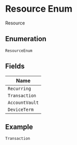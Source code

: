 
# Resource Enum

Resource

## Enumeration

`ResourceEnum`

## Fields

| Name |
|  --- |
| `Recurring` |
| `Transaction` |
| `AccountVault` |
| `DeviceTerm` |

## Example

```
Transaction
```

